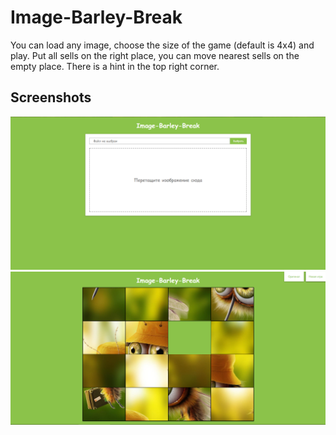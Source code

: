 # Image-Barley-Break

You can load any image, choose the size of the game (default is 4x4) and play. Put all sells on the right place, you can move nearest sells on the empty place. There is a hint in the top right corner.

## Screenshots

<img src="./screenshots/s1.png">

<img src="./screenshots/s2.png">